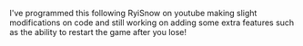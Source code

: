 I've programmed this following RyiSnow on youtube making slight modifications on code and still working on adding some extra features such as the ability to restart the game after you lose!
